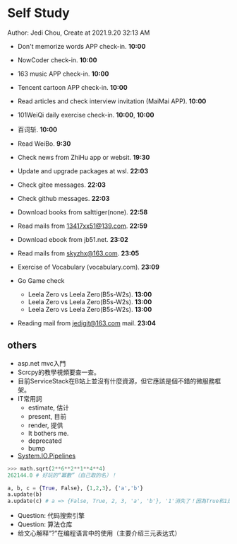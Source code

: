 # Self Study

Author: Jedi Chou, Create at 2021.9.20 32:13 AM

* Don't memorize words APP check-in. **10:00**
* NowCoder check-in. **10:00**
* 163 music APP check-in. **10:00**
* Tencent cartoon APP check-in. **10:00**
* Read articles and check interview invitation (MaiMai APP). **10:00**
* 101WeiQi daily exercise check-in. **10:00**, **10:00**
* 百词斩. **10:00**

* Read WeiBo. **9:30**
* Check news from ZhiHu app or websit. **19:30**
* Update and upgrade packages at wsl. **22:03**
* Check gitee messages. **22:03**
* Check github messages. **22:03**
* Download books from salttiger(none). **22:58**
* Read mails from 13417xx51@139.com. **22:59**
* Download ebook from jb51.net. **23:02**
* Read mails from skyzhx@163.com. **23:05**
* Exercise of Vocabulary (vocabulary.com). **23:09**

* Go Game check
  * Leela Zero vs Leela Zero(B5s-W2s). **13:00**
  * Leela Zero vs Leela Zero(B5s-W2s). **13:00**
  * Leela Zero vs Leela Zero(B5s-W2s). **13:00**
* Reading mail from jedigit@163.com mail. **23:04**

## others

* asp.net mvc入門
* Scrcpy的教學視頻要查一查。
* 目前ServiceStack在B站上並沒有什麼資源，但它應該是個不錯的微服務框架。
* IT常用詞
  * estimate, 估计
  * present, 目前
  * render, 提供
  * It bothers me.
  * deprecated
  * bump
* [System.IO.Pipelines](https://docs.microsoft.com/zh-cn/dotnet/standard/io/pipelines)

```python
>>> math.sqrt(2**6**2**1**4**4)
262144.0 # 好玩的“冪數”（自己取的名）！
```

```python
a, b, c = {True, False}, {1,2,3}, {'a','b'}
a.update(b)
a.update(c) # a => {False, True, 2, 3, 'a', 'b'}, '1'消失了！因為True和1是等價的！
```

* Question: 代码搜索引擎
* Question: 算法仓库
* 给文心解释“?”在编程语言中的使用（主要介绍三元表达式）
